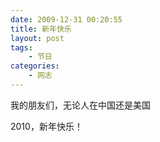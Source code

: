 ```yaml
---
date: 2009-12-31 00:20:55
title: 新年快乐
layout: post
tags:
    - 节日
categories:
    - 网志
---
```

我的朋友们，无论人在中国还是美国

2010，新年快乐！
